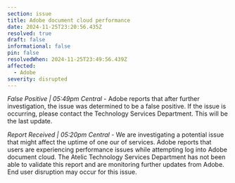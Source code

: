 ```yaml
---
section: issue
title: Adobe document cloud performance
date: 2024-11-25T23:20:56.435Z
resolved: true
draft: false
informational: false
pin: false
resolvedWhen: 2024-11-25T23:49:56.439Z
affected:
  - Adobe
severity: disrupted
---
```

*False Positive | 05:49pm Central* - Adobe reports that after further investigation, the issue was determined to be a false positive. If the issue is occurring, please contact the Technology Services Department. This will be the last update.

*Report Received | 05:20pm Central* - We are investigating a potential issue that might affect the uptime of one our of services. Adobe reports that users are experiencing performance issues while attempting log into Adobe document cloud. The Atelic Technology Services Department has not been able to validate this report and are monitoring further updates from Adobe. End user disruption may occur for this issue.